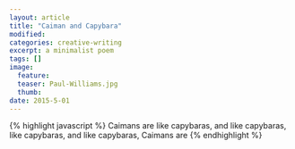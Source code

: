 ```yaml
---
layout: article
title: "Caiman and Capybara"
modified:
categories: creative-writing
excerpt: a minimalist poem
tags: []
image:
  feature: 
  teaser: Paul-Williams.jpg
  thumb:
date: 2015-5-01
---
```

{% highlight javascript %}
Caimans are like capybaras, and
            like capybaras,
            like capybaras,
                            and
            like capybaras,
Caimans are
{% endhighlight %}
